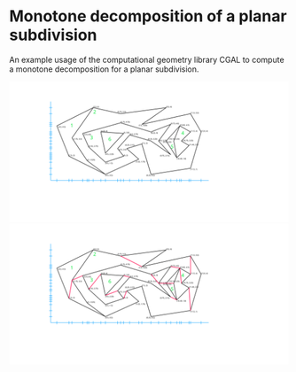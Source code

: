 # Monotone decomposition of a planar subdivision
An example usage of the computational geometry library 
CGAL to compute a monotone decomposition 
for a planar subdivision.

![Original](Examples\Original.svg)
![Decomposition](Examples\Decomposition.svg)
